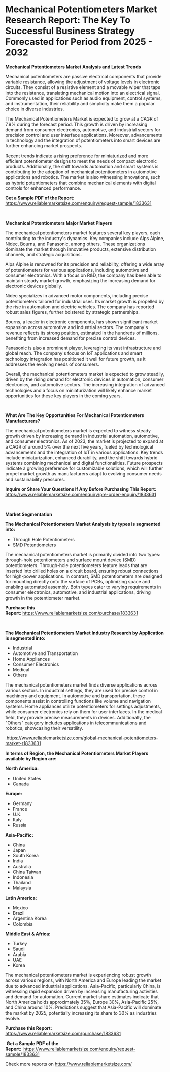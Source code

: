<p><h1>Mechanical Potentiometers Market Research Report: The Key To Successful Business Strategy Forecasted for Period from 2025 - 2032</h1></p><p><strong>Mechanical Potentiometers Market Analysis and Latest Trends</strong></p>
<p><p>Mechanical potentiometers are passive electrical components that provide variable resistance, allowing the adjustment of voltage levels in electronic circuits. They consist of a resistive element and a movable wiper that taps into the resistance, translating mechanical motion into an electrical signal. Commonly used in applications such as audio equipment, control systems, and instrumentation, their reliability and simplicity make them a popular choice in diverse industries.</p><p>The Mechanical Potentiometers Market is expected to grow at a CAGR of 7.9% during the forecast period. This growth is driven by increasing demand from consumer electronics, automotive, and industrial sectors for precision control and user interface applications. Moreover, advancements in technology and the integration of potentiometers into smart devices are further enhancing market prospects. </p><p>Recent trends indicate a rising preference for miniaturized and more efficient potentiometer designs to meet the needs of compact electronic products. Additionally, the shift towards automation and smart systems is contributing to the adoption of mechanical potentiometers in automotive applications and robotics. The market is also witnessing innovations, such as hybrid potentiometers that combine mechanical elements with digital controls for enhanced performance. </p></p>
<p><strong>Get a Sample PDF of the Report:&nbsp;</strong> <a href="https://www.reliablemarketsize.com/enquiry/request-sample/1833631?utm_campaign=3452&utm_medium=2&utm_source=Github&utm_content=ia&utm_term=26032025&utm_id=mechanical-potentiometers">https://www.reliablemarketsize.com/enquiry/request-sample/1833631</a></p>
<p>&nbsp;</p>
<p><strong>Mechanical Potentiometers Major Market Players</strong></p>
<p><p>The mechanical potentiometers market features several key players, each contributing to the industry's dynamics. Key companies include Alps Alpine, Nidec, Bourns, and Panasonic, among others. These organizations dominate the market through innovative products, extensive distribution channels, and strategic acquisitions.</p><p>Alps Alpine is renowned for its precision and reliability, offering a wide array of potentiometers for various applications, including automotive and consumer electronics. With a focus on R&D, the company has been able to maintain steady market growth, emphasizing the increasing demand for electronic devices globally.</p><p>Nidec specializes in advanced motor components, including precise potentiometers tailored for industrial uses. Its market growth is propelled by the rise in automation and electric vehicles. The company has reported robust sales figures, further bolstered by strategic partnerships.</p><p>Bourns, a leader in electronic components, has shown significant market expansion across automotive and industrial sectors. The company's revenue reflects its strong position, estimated in the hundreds of millions, benefiting from increased demand for precise control devices.</p><p>Panasonic is also a prominent player, leveraging its vast infrastructure and global reach. The company's focus on IoT applications and smart technology integration has positioned it well for future growth, as it addresses the evolving needs of consumers.</p><p>Overall, the mechanical potentiometers market is expected to grow steadily, driven by the rising demand for electronic devices in automation, consumer electronics, and automotive sectors. The increasing integration of advanced technologies and a focus on miniaturization will likely enhance market opportunities for these key players in the coming years.</p></p>
<p>&nbsp;</p>
<p><strong>What Are The Key Opportunities For Mechanical Potentiometers Manufacturers?</strong></p>
<p><p>The mechanical potentiometers market is expected to witness steady growth driven by increasing demand in industrial automation, automotive, and consumer electronics. As of 2023, the market is projected to expand at a CAGR of around 5% over the next five years, fueled by technological advancements and the integration of IoT in various applications. Key trends include miniaturization, enhanced durability, and the shift towards hybrid systems combining mechanical and digital functionalities. Future prospects indicate a growing preference for customizable solutions, which will further propel market growth as manufacturers adapt to evolving consumer needs and sustainability pressures.</p></p>
<p><strong>Inquire or Share Your Questions If Any Before Purchasing This Report:</strong> <a href="https://www.reliablemarketsize.com/enquiry/pre-order-enquiry/1833631?utm_campaign=3452&utm_medium=2&utm_source=Github&utm_content=ia&utm_term=26032025&utm_id=mechanical-potentiometers">https://www.reliablemarketsize.com/enquiry/pre-order-enquiry/1833631</a></p>
<p>&nbsp;</p>
<p><strong>Market Segmentation</strong></p>
<p><strong>The Mechanical Potentiometers Market Analysis by types is segmented into:</strong></p>
<p><ul><li>Through Hole Potentiometers</li><li>SMD Potentiometers</li></ul></p>
<p><p>The mechanical potentiometers market is primarily divided into two types: through-hole potentiometers and surface mount device (SMD) potentiometers. Through-hole potentiometers feature leads that are inserted into drilled holes on a circuit board, ensuring robust connections for high-power applications. In contrast, SMD potentiometers are designed for mounting directly onto the surface of PCBs, optimizing space and enabling automated assembly. Both types cater to varying requirements in consumer electronics, automotive, and industrial applications, driving growth in the potentiometer market.</p></p>
<p><strong>Purchase this Report:&nbsp;</strong><a href="https://www.reliablemarketsize.com/purchase/1833631?utm_campaign=3452&utm_medium=2&utm_source=Github&utm_content=ia&utm_term=26032025&utm_id=mechanical-potentiometers">https://www.reliablemarketsize.com/purchase/1833631</a></p>
<p>&nbsp;</p>
<p><strong>The Mechanical Potentiometers Market Industry Research by Application is segmented into:</strong></p>
<p><ul><li>Industrial</li><li>Automotive and Transportation</li><li>Home Appliances</li><li>Consumer Electronics</li><li>Medical</li><li>Others</li></ul></p>
<p><p>The mechanical potentiometers market finds diverse applications across various sectors. In industrial settings, they are used for precise control in machinery and equipment. In automotive and transportation, these components assist in controlling functions like volume and navigation systems. Home appliances utilize potentiometers for settings adjustments, while consumer electronics rely on them for user interfaces. In the medical field, they provide precise measurements in devices. Additionally, the "Others" category includes applications in telecommunications and robotics, showcasing their versatility.</p></p>
<p><a href="https://www.reliablemarketsize.com/global-mechanical-potentiometers-market-r1833631?utm_campaign=3452&utm_medium=2&utm_source=Github&utm_content=ia&utm_term=26032025&utm_id=mechanical-potentiometers">&nbsp;https://www.reliablemarketsize.com/global-mechanical-potentiometers-market-r1833631</a></p>
<p><strong>In terms of Region, the Mechanical Potentiometers Market Players available by Region are:</strong></p>
<p>
    <p> <strong> North America: </strong>
        <ul>
            <li>United States</li>
            <li>Canada</li>
        </ul>
        </p> 
    <p> <strong> Europe: </strong>
        <ul>
            <li>Germany</li>
            <li>France</li>
            <li>U.K.</li>
            <li>Italy</li>
            <li>Russia</li>
        </ul>
        </p> 
    <p> <strong> Asia-Pacific: </strong>
        <ul>
            <li>China</li>
            <li>Japan</li>
            <li>South Korea</li>
            <li>India</li>
            <li>Australia</li>
            <li>China Taiwan</li>
            <li>Indonesia</li>
            <li>Thailand</li>
            <li>Malaysia</li>
        </ul>
        </p> 
    <p> <strong> Latin America: </strong>
        <ul>
            <li>Mexico</li>
            <li>Brazil</li>
            <li>Argentina Korea</li>
            <li>Colombia</li>
        </ul>
        </p> 
    <p> <strong> Middle East & Africa: </strong>
        <ul>
            <li>Turkey</li>
            <li>Saudi</li>
            <li>Arabia</li>
            <li>UAE</li>
            <li>Korea</li>
        </ul>
    </p>
    </p>
<p><p>The mechanical potentiometers market is experiencing robust growth across various regions, with North America and Europe leading the market due to advanced industrial applications. Asia-Pacific, particularly China, is witnessing rapid expansion driven by increasing manufacturing activities and demand for automation. Current market share estimates indicate that North America holds approximately 35%, Europe 30%, Asia-Pacific 25%, and China around 10%. Predictions suggest that Asia-Pacific will dominate the market by 2025, potentially increasing its share to 30% as industries evolve.</p></p>
<p><strong>Purchase this Report: </strong><a href="https://www.reliablemarketsize.com/purchase/1833631?utm_campaign=3452&utm_medium=2&utm_source=Github&utm_content=ia&utm_term=26032025&utm_id=mechanical-potentiometers">https://www.reliablemarketsize.com/purchase/1833631</a></p>
<p>&nbsp;<strong>Get a Sample PDF of the Report:&nbsp;&nbsp;</strong><a href="https://www.reliablemarketsize.com/enquiry/request-sample/1833631?utm_campaign=3452&utm_medium=2&utm_source=Github&utm_content=ia&utm_term=26032025&utm_id=mechanical-potentiometers">https://www.reliablemarketsize.com/enquiry/request-sample/1833631</a></p>
<p><strong></strong></p>
<p>Check more reports on <a href="https://www.reliablemarketsize.com/?utm_campaign=3452&utm_medium=2&utm_source=Github&utm_content=ia&utm_term=26032025&utm_id=mechanical-potentiometers">https://www.reliablemarketsize.com/</a></p>